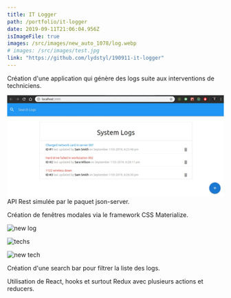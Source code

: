 ```yaml
---
title: IT Logger
path: /portfolio/it-logger
date: 2019-09-11T21:06:04.956Z
isImageFile: true
images: /src/images/new_auto_1078/log.webp
# images: /src/images/test.jpg
link: "https://github.com/lydstyl/190911-it-logger"
---
```


<!-- ![Chinese Salty Egg](../../images/test2.jpg) -->

<!-- ![Chinese Salty Egg](../../images/test.jpg)
![Chinese Salty Egg](../../images/salty_egg.jpg)
![Chinese Salty Egg](./salty_egg.jpg) -->

Création d'une application qui génère des logs suite aux interventions de techniciens.

<!-- good first image bellow -->

![logs](../../images/capture-du-2019-09-11-23-04-08.webp "logs")
API Rest simulée par le paquet json-server.

Création de fenêtres modales via le framework CSS Materialize.

![new  log](/img/wepb_1078/capture-du-2019-09-11-23-05-24.webp "new log")

![techs](/img/wepb_1078/capture-du-2019-09-11-23-05-13.webp "techs")

![new tech](/img/wepb_1078/capture-du-2019-09-11-23-05-00.webp "new tech")

Création d'une search bar pour filtrer la liste des logs.

Utilisation de React, hooks et surtout Redux avec plusieurs actions et reducers.

